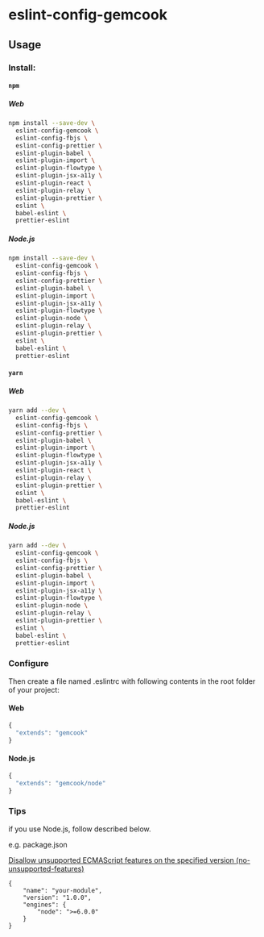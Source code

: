 # eslint-config-gemcook

## Usage

### Install:

#### `npm`

##### Web

```sh
npm install --save-dev \
  eslint-config-gemcook \
  eslint-config-fbjs \
  eslint-config-prettier \
  eslint-plugin-babel \
  eslint-plugin-import \
  eslint-plugin-flowtype \
  eslint-plugin-jsx-a11y \
  eslint-plugin-react \
  eslint-plugin-relay \
  eslint-plugin-prettier \
  eslint \
  babel-eslint \
  prettier-eslint
```

##### Node.js

```sh
npm install --save-dev \
  eslint-config-gemcook \
  eslint-config-fbjs \
  eslint-config-prettier \
  eslint-plugin-babel \
  eslint-plugin-import \
  eslint-plugin-jsx-a11y \
  eslint-plugin-flowtype \
  eslint-plugin-node \
  eslint-plugin-relay \
  eslint-plugin-prettier \
  eslint \
  babel-eslint \
  prettier-eslint
```


#### `yarn`

##### Web

```sh
yarn add --dev \
  eslint-config-gemcook \
  eslint-config-fbjs \
  eslint-config-prettier \
  eslint-plugin-babel \
  eslint-plugin-import \
  eslint-plugin-flowtype \
  eslint-plugin-jsx-a11y \
  eslint-plugin-react \
  eslint-plugin-relay \
  eslint-plugin-prettier \
  eslint \
  babel-eslint \
  prettier-eslint
```

##### Node.js

```sh
yarn add --dev \
  eslint-config-gemcook \
  eslint-config-fbjs \
  eslint-config-prettier \
  eslint-plugin-babel \
  eslint-plugin-import \
  eslint-plugin-jsx-a11y \
  eslint-plugin-flowtype \
  eslint-plugin-node \
  eslint-plugin-relay \
  eslint-plugin-prettier \
  eslint \
  babel-eslint \
  prettier-eslint
```

### Configure

Then create a file named .eslintrc with following contents in the root folder of your project:

#### Web

```js
{
  "extends": "gemcook"
}
```

#### Node.js

```js
{
  "extends": "gemcook/node"
}
```

### Tips

if you use Node.js, follow described below.

e.g. package.json

[Disallow unsupported ECMAScript features on the specified version (no-unsupported-features)](https://github.com/mysticatea/eslint-plugin-node/blob/master/docs/rules/no-unsupported-features.md#version)


```
{
    "name": "your-module",
    "version": "1.0.0",
    "engines": {
        "node": ">=6.0.0"
    }
}
```
